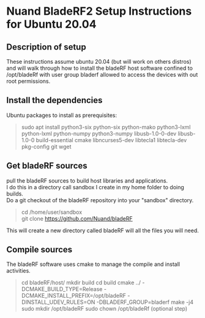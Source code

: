 # Nuand BladeRF2 Setup Instructions for Ubuntu 20.04 

## Description of setup
These instructions assume ubuntu 20.04 (but will work on others distros) and will walk through how to install the bladeRF host software confined to /opt/bladeRf with user group bladerf allowed to access the devices with out root permissions.

## Install the dependencies
Ubuntu packages to install as prerequisites:
> sudo apt install python3-six python-six python-mako python3-lxml python-lxml python-numpy python3-numpy libusb-1.0-0-dev libusb-1.0-0 build-essential cmake libncurses5-dev libtecla1 libtecla-dev pkg-config git wget

## Get bladeRF sources
pull the bladeRF sources to build host libraries and applications.   
I do this in a directory call sandbox I create in my home folder to doing builds.   
Do a git checkout of the bladeRF repository into your "sandbox" directory.   

>cd /home/user/sandbox   
>git clone https://github.com/Nuand/bladeRF

This will create a new directory called bladeRF will all the files you will need.

## Compile sources
The bladeRF software uses cmake to manage the compile and install activities.

> cd bladeRF/host/
> mkdir build
> cd build
> cmake ../ -DCMAKE_BUILD_TYPE=Release -DCMAKE_INSTALL_PREFIX=/opt/bladeRF -DINSTALL_UDEV_RULES=ON -DBLADERF_GROUP=bladerf
> make -j4
> sudo mkdir /opt/bladeRF
> sudo chown <user> /opt/bladeRf   (optional step)


